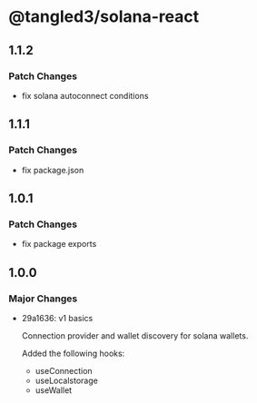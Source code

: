 # @tangled3/solana-react

## 1.1.2

### Patch Changes

- fix solana autoconnect conditions

## 1.1.1

### Patch Changes

- fix package.json

## 1.0.1

### Patch Changes

- fix package exports

## 1.0.0

### Major Changes

- 29a1636: v1 basics

  Connection provider and wallet discovery for solana wallets.

  Added the following hooks:

  - useConnection
  - useLocalstorage
  - useWallet
